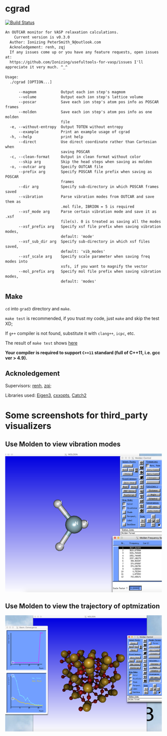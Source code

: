 # cgrad

[![Build Status](https://travis-ci.org/Ionizing/usefultools-for-vasp.svg?branch=master)](https://travis-ci.org/Ionizing/usefultools-for-vasp)

```
An OUTCAR monitor for VASP relaxation calculations.
	Current version is v0.3.0
  Author: Ionizing PeterSmith_9@outlook.com
  Acknoledgement: renh, zqj
  If any issues come up or you have any feature requests, open issues at:
  https://github.com/Ionizing/usefultools-for-vasp/issues I'll appreciate it very much. ^_^

Usage:
  ./cgrad [OPTION...]

      --magmom           Output each ion step's magmom
      --volume           Output each ion step's lattice volume
      --poscar           Save each ion step's atom pos info as POSCAR frames
      --molden           Save each ion step's atom pos info as one molden
                         file
  -e, --without-entropy  Output TOTEN without entropy
      --example          Print an example usage of cgrad
  -h, --help             print help
      --direct           Use direct coordinate rather than Cartesian when
                         saving POSCAR
  -c, --clean-format     Output in clean format without color
      --skip arg         Skip the head steps when saving as molden
  -o, --outcar arg       Specify OUTCAR file
      --prefix arg       Specify POSCAR file prefix when saving as POSCAR
                         frames
      --dir arg          Specify sub-directory in which POSCAR frames saved
      --vibration        Parse vibration modes from OUTCAR and save them as
                         .mol file, IBRION = 5 is required
      --xsf_mode arg     Parse certain vibration mode and save it as .xsf
                         file(s). 0 is treated as saving all the modes
      --xsf_prefix arg   Specify xsf file prefix when saving vibration modes,
                         default: 'mode'
      --xsf_sub_dir arg  Specify sub-directory in which xsf files saved,
                         default: 'vib_modes'
      --xsf_scale arg    Specify scale parameter when saving freq modes into
                         xsfs, if you want to magnify the vector
      --mol_prefix arg   Specify mol file prefix when saving vibration modes,
                         default: 'modes'
```
## Make

`cd` into `grad3` directory and `make`.

`make test` is recommended, if you trust my code, just `make` and skip the test XD;

If `g++` compiler is not found, substitute it with `clang++`, `icpc`, etc.

The result of `make test` shows [here](./grad3/test_result.md)

**Your compiler is required to support `C++11` standard (full of C++11, i.e. gcc ver > 4.9).**

## Acknoledgement
Supervisors: [renh](https://github.com/renh), [zqj](https://github.com/QijingZheng);

Libraries used: [Eigen3](https://eigen.tuxfamily.org), [cxxopts](https://github.com/jarro2783/cxxopts), [Catch2](https://github.com/catchorg/Catch2)

# Some screenshots for third_party visualizers

## Use Molden to view vibration modes

![](./figs/view_mol_file.png)

## Use Molden to view the trajectory of optmization

![](./figs/view_opt_traj.png)
